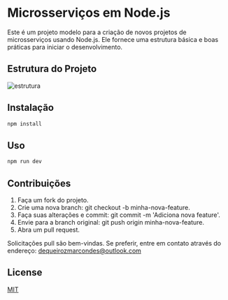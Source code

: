 # Microsserviços em Node.js

Este é um projeto modelo para a criação de novos projetos de microsserviços usando Node.js. Ele fornece uma estrutura básica e boas práticas para iniciar o desenvolvimento.

## Estrutura do Projeto

![estrutura](https://github.com/dequeirozmarcondes/microservices/assets/160362828/4a24d39b-6ebb-4258-b518-c8849dbf74f2)

## Instalação

```bash
npm install
```

## Uso

```bash
npm run dev
```

## Contribuições

1. Faça um fork do projeto.
2. Crie uma nova branch: git checkout -b minha-nova-feature.
3. Faça suas alterações e commit: git commit -m 'Adiciona nova feature'.
4. Envie para a branch original: git push origin minha-nova-feature.
5. Abra um pull request.

Solicitações pull são bem-vindas. Se preferir, entre em contato através do endereço: dequeirozmarcondes@outlook.com

## License

[MIT](https://choosealicense.com/licenses/mit/)

